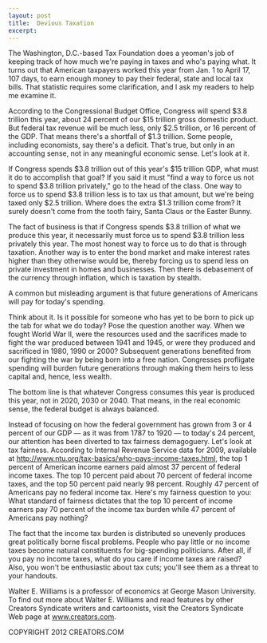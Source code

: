 ```yaml
---
layout: post
title:  Devious Taxation
excerpt:
---
```


The Washington, D.C.-based Tax Foundation does a yeoman's job of keeping track of how much we're paying in taxes and who's paying what. It turns out that American taxpayers worked this year from Jan. 1 to April 17, 107 days, to earn enough money to pay their federal, state and local tax bills. That statistic requires some clarification, and I ask my readers to help me examine it.

According to the Congressional Budget Office, Congress will spend $3.8 trillion this year, about 24 percent of our $15 trillion gross domestic product. But federal tax revenue will be much less, only $2.5 trillion, or 16 percent of the GDP. That means there's a shortfall of $1.3 trillion. Some people, including economists, say there's a deficit. That's true, but only in an accounting sense, not in any meaningful economic sense. Let's look at it.

If Congress spends $3.8 trillion out of this year's $15 trillion GDP, what must it do to accomplish that goal? If you said it must "find a way to force us not to spend $3.8 trillion privately," go to the head of the class. One way to force us to spend $3.8 trillion less is to tax us that amount, but we're being taxed only $2.5 trillion. Where does the extra $1.3 trillion come from? It surely doesn't come from the tooth fairy, Santa Claus or the Easter Bunny.

The fact of business is that if Congress spends $3.8 trillion of what we produce this year, it necessarily must force us to spend $3.8 trillion less privately this year. The most honest way to force us to do that is through taxation. Another way is to enter the bond market and make interest rates higher than they otherwise would be, thereby forcing us to spend less on private investment in homes and businesses. Then there is debasement of the currency through inflation, which is taxation by stealth.

A common but misleading argument is that future generations of Americans will pay for today's spending.

 Think about it. Is it possible for someone who has yet to be born to pick up the tab for what we do today? Pose the question another way. When we fought World War II, were the resources used and the sacrifices made to fight the war produced between 1941 and 1945, or were they produced and sacrificed in 1980, 1990 or 2000? Subsequent generations benefited from our fighting the war by being born into a free nation. Congresses profligate spending will burden future generations through making them heirs to less capital and, hence, less wealth.

The bottom line is that whatever Congress consumes this year is produced this year, not in 2020, 2030 or 2040. That means, in the real economic sense, the federal budget is always balanced.

Instead of focusing on how the federal government has grown from 3 or 4 percent of our GDP — as it was from 1787 to 1920 — to today's 24 percent, our attention has been diverted to tax fairness demagoguery. Let's look at tax fairness. According to Internal Revenue Service data for 2009, available at http://www.ntu.org/tax-basics/who-pays-income-taxes.html, the top 1 percent of American income earners paid almost 37 percent of federal income taxes. The top 10 percent paid about 70 percent of federal income taxes, and the top 50 percent paid nearly 98 percent. Roughly 47 percent of Americans pay no federal income tax. Here's my fairness question to you: What standard of fairness dictates that the top 10 percent of income earners pay 70 percent of the income tax burden while 47 percent of Americans pay nothing?

The fact that the income tax burden is distributed so unevenly produces great politically borne fiscal problems. People who pay little or no income taxes become natural constituents for big-spending politicians. After all, if you pay no income taxes, what do you care if income taxes are raised? Also, you won't be enthusiastic about tax cuts; you'll see them as a threat to your handouts.

Walter E. Williams is a professor of economics at George Mason University. To find out more about Walter E. Williams and read features by other Creators Syndicate writers and cartoonists, visit the Creators Syndicate Web page at www.creators.com.

COPYRIGHT 2012 CREATORS.COM
